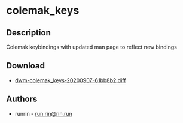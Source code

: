 colemak_keys
============

Description
-----------
Colemak keybindings with updated man page to reflect new bindings

Download
--------
* [dwm-colemak_keys-20200907-61bb8b2.diff](dwm-colemak_keys-20200907-61bb8b2.diff)

Authors
-------
* runrin - <run.rin@rin.run>
